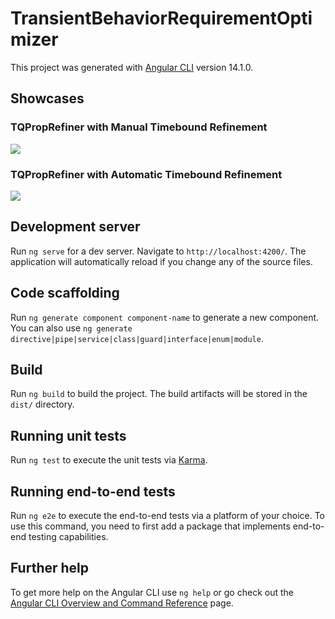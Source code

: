 # TransientBehaviorRequirementOptimizer

This project was generated with [Angular CLI](https://github.com/angular/angular-cli) version 14.1.0.

## Showcases
### TQPropRefiner with Manual Timebound Refinement
[![](https://markdown-videos.vercel.app/youtube/fy_vLCxptAs)](https://youtu.be/fy_vLCxptAs)

### TQPropRefiner with Automatic Timebound Refinement
[![](https://markdown-videos.vercel.app/youtube/OjZPbsXNw1g)](https://youtu.be/OjZPbsXNw1g)

## Development server

Run `ng serve` for a dev server. Navigate to `http://localhost:4200/`. The application will automatically reload if you change any of the source files.

## Code scaffolding

Run `ng generate component component-name` to generate a new component. You can also use `ng generate directive|pipe|service|class|guard|interface|enum|module`.

## Build

Run `ng build` to build the project. The build artifacts will be stored in the `dist/` directory.

## Running unit tests

Run `ng test` to execute the unit tests via [Karma](https://karma-runner.github.io).

## Running end-to-end tests

Run `ng e2e` to execute the end-to-end tests via a platform of your choice. To use this command, you need to first add a package that implements end-to-end testing capabilities.

## Further help

To get more help on the Angular CLI use `ng help` or go check out the [Angular CLI Overview and Command Reference](https://angular.io/cli) page.
